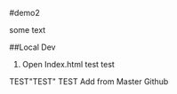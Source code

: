 #demo2

some text

##Local Dev

1. Open Index.html
test
test

TEST"TEST"
TEST
Add from Master Github
